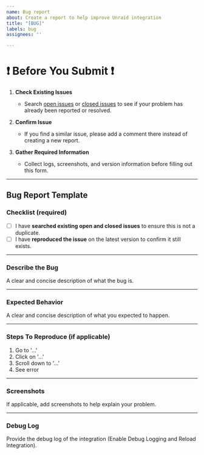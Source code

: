 ```yaml
---
name: Bug report
about: Create a report to help improve Unraid integration
title: "[BUG]"
labels: bug
assignees: ''

---
```


# :exclamation: Before You Submit :exclamation:

1. **Check Existing Issues**  
   - Search [open issues](https://github.com/domalab/ha-unraid/issues?q=is%3Aopen+is%3Aissue) or [closed issues](https://github.com/domalab/ha-unraid/issues?q=is%3Aissue+is%3Aclosed) to see if your problem has already been reported or resolved.

2. **Confirm Issue**  
   - If you find a similar issue, please add a comment there instead of creating a new report.

3. **Gather Required Information**  
   - Collect logs, screenshots, and version information before filling out this form.

---

## Bug Report Template

### Checklist (required)

- [ ] I have **searched existing open and closed issues** to ensure this is not a duplicate.  
- [ ] I have **reproduced the issue** on the latest version to confirm it still exists.

---

### Describe the Bug

A clear and concise description of what the bug is.

---

### Expected Behavior

A clear and concise description of what you expected to happen.

---

### Steps To Reproduce (if applicable)

1. Go to '...'
2. Click on '...'
3. Scroll down to '...'
4. See error

---

### Screenshots

If applicable, add screenshots to help explain your problem.

---

### Debug Log

Provide the debug log of the integration (Enable Debug Logging and Reload Integration).
